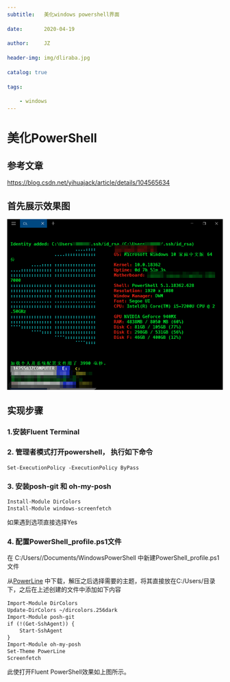 ```yaml
---
subtitle:   美化windows powershell界面

date:       2020-04-19

author:     JZ

header-img: img/dliraba.jpg

catalog: true

tags:

    - windows
---
```




# 美化PowerShell 

## 参考文章

https://blog.csdn.net/yihuajack/article/details/104565634

## 首先展示效果图

<img src="../img/powershell_result.png">



 	



## 实现步骤

### 1.安装Fluent Terminal

### 2. 管理者模式打开powershell， 执行如下命令

```shell
Set-ExecutionPolicy -ExecutionPolicy ByPass
```



### 3. 安装posh-git 和 oh-my-posh

```shell
Install-Module DirColors
Install-Module windows-screenfetch
```

如果遇到选项直接选择Yes

### 4. 配置PowerShell_profile.ps1文件

在 C:/Users/<Username>/Documents/WindowsPowerShell 中新建PowerShell_profile.ps1文件

从[PowerLine](https://github.com/seebi/dircolors-solarized) 中下载，解压之后选择需要的主题，将其直接放在C:/Users/<Username>目录下，之后在上述创建的文件中添加如下内容

```shell
Import-Module DirColors
Update-DirColors ~/dircolors.256dark
Import-Module posh-git
if (!(Get-SshAgent)) {
    Start-SshAgent
}
Import-Module oh-my-posh
Set-Theme PowerLine
Screenfetch
```

此使打开Fluent PowerShell效果如上图所示。